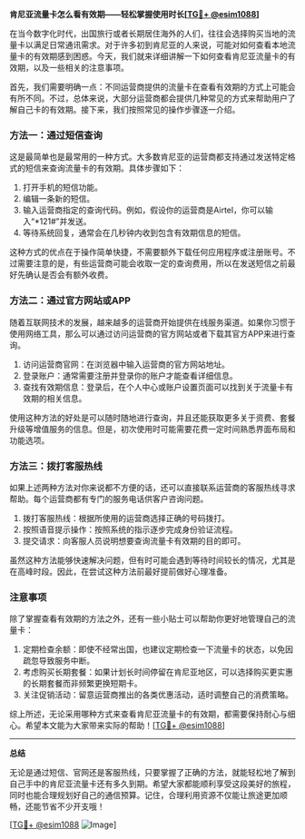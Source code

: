 **肯尼亚流量卡怎么看有效期——轻松掌握使用时长[[TG💪+ @esim1088](https://t.me/s/esim1088)]**

在当今数字化时代，出国旅行或者长期居住海外的人们，往往会选择购买当地的流量卡以满足日常通讯需求。对于许多初到肯尼亚的人来说，可能对如何查看本地流量卡的有效期感到困惑。今天，我们就来详细讲解一下如何查看肯尼亚流量卡的有效期，以及一些相关的注意事项。

首先，我们需要明确一点：不同运营商提供的流量卡在查看有效期的方式上可能会有所不同。不过，总体来说，大部分运营商都会提供几种常见的方式来帮助用户了解自己卡的有效期。接下来，我们按照常见的操作步骤逐一介绍。

### 方法一：通过短信查询

这是最简单也是最常用的一种方式。大多数肯尼亚的运营商都支持通过发送特定格式的短信来查询流量卡的有效期。具体步骤如下：

1. 打开手机的短信功能。
2. 编辑一条新的短信。
3. 输入运营商指定的查询代码。例如，假设你的运营商是Airtel，你可以输入“*121#”并发送。
4. 等待系统回复，通常会在几秒钟内收到包含有效期信息的短信。

这种方式的优点在于操作简单快捷，不需要额外下载任何应用程序或注册账号。不过需要注意的是，有些运营商可能会收取一定的查询费用，所以在发送短信之前最好先确认是否会有额外收费。

### 方法二：通过官方网站或APP

随着互联网技术的发展，越来越多的运营商开始提供在线服务渠道。如果你习惯于使用网络工具，那么可以通过访问运营商的官方网站或者下载其官方APP来进行查询。

1. 访问运营商官网：在浏览器中输入运营商的官方网站地址。
2. 登录账户：通常需要注册并登录你的账户才能查看详细信息。
3. 查找有效期信息：登录后，在个人中心或账户设置页面可以找到关于流量卡有效期的相关信息。

使用这种方法的好处是可以随时随地进行查询，并且还能获取更多关于资费、套餐升级等增值服务的信息。但是，初次使用时可能需要花费一定时间熟悉界面布局和功能选项。

### 方法三：拨打客服热线

如果上述两种方法对你来说都不方便的话，还可以直接联系运营商的客服热线寻求帮助。每个运营商都有专门的服务电话供客户咨询问题。

1. 拨打客服热线：根据所使用的运营商选择正确的号码拨打。
2. 按照语音提示操作：按照系统的指示逐步完成身份验证流程。
3. 提交请求：向客服人员说明想要查询流量卡有效期的目的即可。

虽然这种方法能够快速解决问题，但有时可能会遇到等待时间较长的情况，尤其是在高峰时段。因此，在尝试这种方法前最好提前做好心理准备。

### 注意事项

除了掌握查看有效期的方法之外，还有一些小贴士可以帮助你更好地管理自己的流量卡：

1. 定期检查余额：即使不经常出国，也建议定期检查一下流量卡的状态，以免因疏忽导致服务中断。
2. 考虑购买长期套餐：如果计划长时间停留在肯尼亚地区，可以选择购买更实惠的长期套餐而非频繁更换短期卡。
3. 关注促销活动：留意运营商推出的各类优惠活动，适时调整自己的消费策略。

综上所述，无论采用哪种方式来查看肯尼亚流量卡的有效期，都需要保持耐心与细心。希望本文能为大家带来实际的帮助！[[TG💪+ @esim1088](https://t.me/s/esim1088)]

---

**总结**

无论是通过短信、官网还是客服热线，只要掌握了正确的方法，就能轻松地了解到自己手中的肯尼亚流量卡还有多久到期。希望大家都能顺利享受这段美好的旅程，同时也能合理规划好自己的通信预算。记住，合理利用资源不仅能让旅途更加顺畅，还能节省不少开支哦！

[[TG💪+ @esim1088](https://t.me/s/esim1088) ![Image](https://i.postimg.cc/4NQfJmqS/Snipaste-2025-05-13-00-14-12.png)]